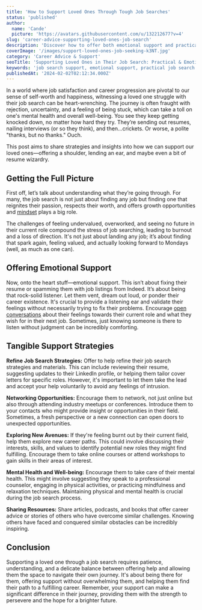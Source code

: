 ```yaml
---
title: 'How to Support Loved Ones Through Tough Job Searches'
status: 'published'
author:
  name: 'Cande'
  picture: 'https://avatars.githubusercontent.com/u/132212677?v=4'
slug: 'career-advice-supporting-loved-ones-job-search'
description: 'Discover how to offer both emotional support and practical help to loved ones facing job search challenges. Get tips on refining resumes, networking, and more.'
coverImage: '/images/support-loved-ones-job-seeking-k3NT.jpg'
category: 'Career Advice & Support'
seoTitle: 'Supporting Loved Ones in Their Job Search: Practical & Emotional Tips'
keywords: 'job search support, emotional support, practical job search tips, resume help, networking advice, career change guidance, maintaining mental health, job huntin'
publishedAt: '2024-02-02T02:12:34.000Z'
---
```


In a world where job satisfaction and career progression are pivotal to our sense of self-worth and happiness, witnessing a loved one struggle with their job search can be heart-wrenching. The journey is often fraught with rejection, uncertainty, and a feeling of being stuck, which can take a toll on one's mental health and overall well-being. You see they keep getting knocked down, no matter how hard they try. They’re sending out resumes, nailing interviews (or so they think), and then…crickets. Or worse, a polite "thanks, but no thanks." Ouch.

This post aims to share strategies and insights into how we can support our loved ones—offering a shoulder, lending an ear, and maybe even a bit of resume wizardry.

## Getting the Full Picture

First off, let’s talk about understanding what they’re going through. For many, the job search is not just about finding any job but finding one that reignites their passion, respects their worth, and offers growth opportunities and [mindset](/blog/financial-mindset-shifts-for-wealth-building) plays a big role.

The challenges of feeling undervalued, overworked, and seeing no future in their current role compound the stress of job searching, leading to burnout and a loss of direction. It's not just about landing any job; it’s about finding that spark again, feeling valued, and actually looking forward to Mondays (well, as much as one can).

## Offering Emotional Support

Now, onto the heart stuff—emotional support. This isn’t about fixing their resume or spamming them with job listings from Indeed. It’s about being that rock-solid listener. Let them vent, dream out loud, or ponder their career existence. It's crucial to provide a listening ear and validate their feelings without necessarily trying to fix their problems. Encourage [open conversations](/blog/reduce-holiday-financial-stress) about their feelings towards their current role and what they wish for in their next job. Sometimes, just knowing someone is there to listen without judgment can be incredibly comforting.

## Tangible Support Strategies

**Refine Job Search Strategies:** Offer to help refine their job search strategies and materials. This can include reviewing their resume, suggesting updates to their LinkedIn profile, or helping them tailor cover letters for specific roles. However, it's important to let them take the lead and accept your help voluntarily to avoid any feelings of intrusion.

**Networking Opportunities:** Encourage them to network, not just online but also through attending industry meetups or conferences. Introduce them to your contacts who might provide insight or opportunities in their field. Sometimes, a fresh perspective or a new connection can open doors to unexpected opportunities.

**Exploring New Avenues:** If they're feeling burnt out by their current field, help them explore new career paths. This could involve discussing their interests, skills, and values to identify potential new roles they might find fulfilling. Encourage them to take online courses or attend workshops to gain skills in their areas of interest.

**Mental Health and Well-being:** Encourage them to take care of their mental health. This might involve suggesting they speak to a professional counselor, engaging in physical activities, or practicing mindfulness and relaxation techniques. Maintaining physical and mental health is crucial during the job search process.

**Sharing Resources:** Share articles, podcasts, and books that offer career advice or stories of others who have overcome similar challenges. Knowing others have faced and conquered similar obstacles can be incredibly inspiring.

## Conclusion

Supporting a loved one through a job search requires patience, understanding, and a delicate balance between offering help and allowing them the space to navigate their own journey. It's about being there for them, offering support without overwhelming them, and helping them find their path to a fulfilling career. Remember, your support can make a significant difference in their journey, providing them with the strength to persevere and the hope for a brighter future.

